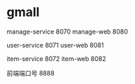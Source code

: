 # gmall
manage-service  8070
manage-web      8080

user-service    8071
user-web        8081


item-service    8072
item-web        8082

前端端口号      8888